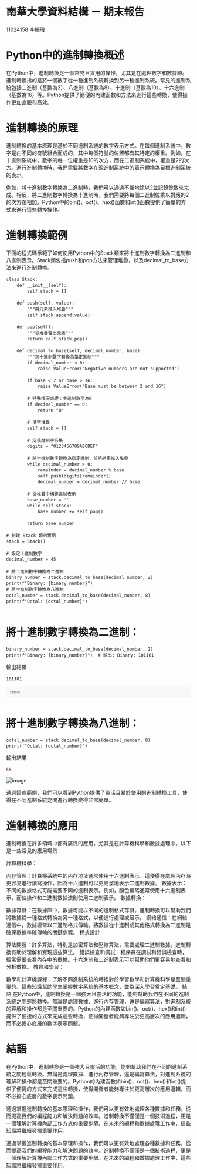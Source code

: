 # 南華大學資料結構 － 期末報告
11024158 李振瑋

# Python中的進制轉換概述
在Python中，進制轉換是一個常見且實用的操作，尤其是在處理數字和數據時。進制轉換指的是將一個數字從一種進制系統轉換到另一種進制系統。常見的進制系統包括二進制（基數為2）、八進制（基數為8）、十進制（基數為10）、十六進制（基數為16）等。Python提供了簡便的內建函數和方法來進行這些轉換，使得操作更加直觀和高效。


# 進制轉換的原理
進制轉換的基本原理是基於不同進制系統的數字表示方式。在每個進制系統中，數字是由不同的符號組合而成的，其中每個符號的位置都有其特定的權重。例如，在十進制系統中，數字的每一位權重是10的次方，而在二進制系統中，權重是2的次方。進行進制轉換時，我們需要將數字在源進制系統中的表示轉換為目標進制系統的表示。

例如，將十進制數字轉換為二進制時，我們可以通過不斷地除以2並記錄餘數來完成。相反，將二進制數字轉換為十進制時，我們需要將每個二進制位乘以對應的2的次方後相加。Python中的bin()、oct()、hex()函數和int()函數提供了簡單的方式來進行這些轉換操作。
# 進制轉換範例
下面的程式碼示範了如何使用Python中的Stack類來將十進制數字轉換為二進制和八進制表示。Stack類包括push和pop方法來管理堆疊，以及decimal_to_base方法來進行進制轉換。

```
class Stack:
    def __init__(self):
        self.stack = []

    def push(self, value):
        """將元素推入堆疊"""
        self.stack.append(value)

    def pop(self):
        """從堆疊彈出元素"""
        return self.stack.pop()

    def decimal_to_base(self, decimal_number, base):
        """將十進制數字轉換為指定進制"""
        if decimal_number < 0:
            raise ValueError("Negative numbers are not supported")

        if base < 2 or base > 16:
            raise ValueError("Base must be between 2 and 16")

        # 特殊情況處理：十進制數字為0
        if decimal_number == 0:
            return "0"

        # 清空堆疊
        self.stack = []

        # 定義進制字符集
        digits = "0123456789ABCDEF"

        # 將十進制數字轉換為指定進制，並將結果推入堆疊
        while decimal_number > 0:
            remainder = decimal_number % base
            self.push(digits[remainder])
            decimal_number = decimal_number // base

        # 從堆疊中構建進制表示
        base_number = ''
        while self.stack:
            base_number += self.pop()

        return base_number

# 創建 Stack 類的實例
stack = Stack()

# 設定十進制數字
decimal_number = 45

# 將十進制數字轉換為二進制
binary_number = stack.decimal_to_base(decimal_number, 2)
print(f"Binary: {binary_number}")  
# 將十進制數字轉換為八進制
octal_number = stack.decimal_to_base(decimal_number, 8)
print(f"Octal: {octal_number}")  


```
# 將十進制數字轉換為二進制：
```
binary_number = stack.decimal_to_base(decimal_number, 2)
print(f"Binary: {binary_number}")  # 輸出: Binary: 101101
```
輸出結果
```
101101
```
![image](Answer2.png)

# 將十進制數字轉換為八進制：
```
octal_number = stack.decimal_to_base(decimal_number, 8)
print(f"Octal: {octal_number}")  
```
輸出結果
```
55
```
![image](https://github.com/user-attachments/assets/e5a6b9bd-14f9-4733-b634-71069fe89899)


通過這些範例，我們可以看到Python提供了靈活且易於使用的進制轉換工具，使得在不同進制系統之間進行轉換變得非常簡單。





# 進制轉換的應用
進制轉換在許多領域中都有廣泛的應用，尤其是在計算機科學和數據處理中。以下是一些常見的應用場景：

計算機科學：

內存管理：計算機系統中的內存地址通常使用十六進制表示。這使得在處理內存時更容易進行讀寫操作，因為十六進制可以更簡潔地表示二進制數據。
數據表示：不同的數據格式可能需要不同的進制表示。例如，顏色編碼通常使用十六進制表示，而位操作和二進制數據流則使用二進制表示。
數據轉換：

數據存儲：在數據庫中，數據可能以不同的進制格式存儲。進制轉換可以幫助我們將數據從一種格式轉換為另一種格式，以便進行處理或展示。
網絡通信：在網絡通信中，數據經常以二進制格式傳輸。將數據從十進制或其他格式轉換為二進制是確保數據準確傳輸的關鍵步驟。
程式設計：

算法開發：許多算法，特別是加密算法和壓縮算法，需要處理二進制數據。進制轉換有助於理解和實現這些算法。
錯誤檢查和調試：程序員在調試和錯誤檢查時，經常需要查看內存中的數據。十六進制和二進制表示可以幫助他們更容易地查看和分析數據。
教育和學習：

數學和計算機課程：了解不同進制系統的轉換對於學習數學和計算機科學是至關重要的。這些知識幫助學生掌握數字系統的基本概念，並為深入學習奠定基礎。
結語
在Python中，進制轉換是一個強大且靈活的功能，能夠幫助我們在不同的進制系統之間輕鬆轉換。無論是處理數據、進行內存管理，還是編寫算法，對進制系統的理解和操作都是至關重要的。Python的內建函數如bin()、oct()、hex()和int()提供了便捷的方式來完成這些轉換，使得開發者能夠專注於更高層次的應用邏輯，而不必擔心底層的數字表示問題。
# 結語
在Python中，進制轉換是一個強大且靈活的功能，能夠幫助我們在不同的進制系統之間輕鬆轉換。無論是處理數據、進行內存管理，還是編寫算法，對進制系統的理解和操作都是至關重要的。Python的內建函數如bin()、oct()、hex()和int()提供了便捷的方式來完成這些轉換，使得開發者能夠專注於更高層次的應用邏輯，而不必擔心底層的數字表示問題。

通過掌握進制轉換的基本原理和操作，我們可以更有效地處理各種數據和任務，從而提高我們的編程能力和解決問題的效率。進制轉換不僅僅是一個技術過程，更是一個理解計算機內部工作方式的重要步驟。在未來的編程和數據處理工作中，這些知識將繼續發揮重要作用。





通過掌握進制轉換的基本原理和操作，我們可以更有效地處理各種數據和任務，從而提高我們的編程能力和解決問題的效率。進制轉換不僅僅是一個技術過程，更是一個理解計算機內部工作方式的重要步驟。在未來的編程和數據處理工作中，這些知識將繼續發揮重要作用。

